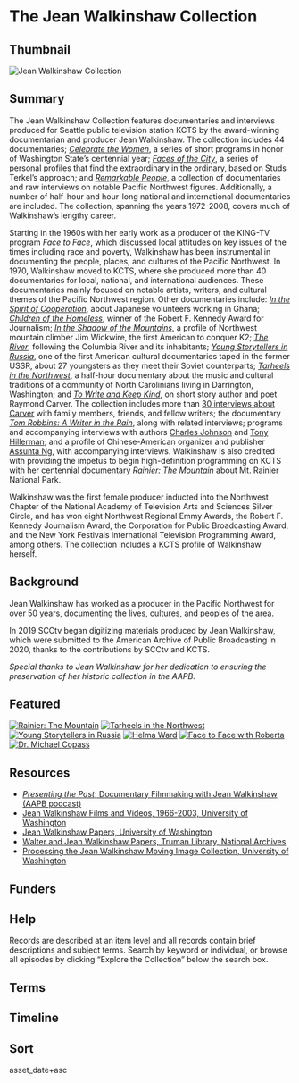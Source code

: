 # The Jean Walkinshaw Collection

## Thumbnail

![Jean Walkinshaw Collection](https://s3.amazonaws.com/americanarchive.org/special-collections/jean_walkinshawimage.jpg "Jean Walkinshaw Collection")

## Summary

The Jean Walkinshaw Collection features documentaries and interviews produced for Seattle public television station KCTS by the award-winning documentarian and producer Jean Walkinshaw. The collection includes 44 documentaries; [*Celebrate the Women*](https://americanarchive.org/catalog/cpb-aacip-283-45cc2mq3), a series of short programs in honor of Washington State’s centennial year; [*Faces of the City*](https://americanarchive.org/catalog?f%5Bseries_titles%5D%5B%5D=Faces+of+the+City&f[access_types][]=online), a series of personal profiles that find the extraordinary in the ordinary, based on Studs Terkel’s approach; and [*Remarkable People*](https://americanarchive.org/catalog?f%5Baccess_types%5D%5B%5D=online&f%5Bseries_titles%5D%5B%5D=Remarkable+People%3A+Making+a+Difference+in+the+Northwest&sort=title+asc), a collection of documentaries and raw interviews on notable Pacific Northwest figures. Additionally, a number of half-hour and hour-long national and international documentaries are included. The collection, spanning the years 1972-2008, covers much of Walkinshaw’s lengthy career. 

Starting in the 1960s with her early work as a producer of the KING-TV program *Face to Face*, which discussed local attitudes on key issues of the times including race and poverty, Walkinshaw has been instrumental in documenting the people, places, and cultures of the Pacific Northwest. In 1970, Walkinshaw moved to KCTS, where she produced more than 40 documentaries for local, national, and international audiences. These documentaries mainly focused on notable artists, writers, and cultural themes of the Pacific Northwest region. Other documentaries include: [*In the Spirit of Cooperation*](https://americanarchive.org/catalog/cpb-aacip-d40cbb8d249), about Japanese volunteers working in Ghana; [*Children of the Homeless*](https://americanarchive.org/catalog/cpb-aacip-cf63c88e6f8), winner of the Robert F. Kennedy Award for Journalism; [*In the Shadow of the Mountains*](https://americanarchive.org/catalog/cpb-aacip-0cc66cd834e), a profile of Northwest mountain climber Jim Wickwire, the first American to conquer K2; [*The River*](https://americanarchive.org/catalog/cpb-aacip-dd3cde2eb2c), following the Columbia River and its inhabitants; [*Young Storytellers in Russia*](https://americanarchive.org/catalog/cpb-aacip-452977bd435), one of the first American cultural documentaries taped in the former USSR, about 27 youngsters as they meet their Soviet counterparts; [*Tarheels in the Northwest*](https://americanarchive.org/catalog/cpb-aacip-249ace2fbfb), a half-hour documentary about the music and cultural traditions of a community of North Carolinians living in Darrington, Washington; and [*To Write and Keep Kind*](https://americanarchive.org/catalog/cpb-aacip-db7cbed1a2e), on short story author and poet Raymond Carver. The collection includes more than [30 interviews about Carver](https://americanarchive.org/catalog?f%5Baccess_types%5D%5B%5D=digitized&f%5Bcontributing_organizations%5D%5B%5D=SCCtv+%28WA%29&per_page=50&q=carver+or+tess&sort=title+asc) with family members, friends, and fellow writers; the documentary [*Tom Robbins: A Writer in the Rain*](https://americanarchive.org/catalog/cpb-aacip-bb4578f059d), along with related interviews; programs and accompanying interviews with authors [Charles Johnson](https://americanarchive.org/catalog/cpb-aacip-78e8b90745d) and [Tony Hillerman](https://americanarchive.org/catalog?f%5Bcontributing_organizations%5D%5B%5D=SCCtv+%28WA%29&q=tony+hillerman&f[access_types][]=online); and a profile of Chinese-American organizer and publisher [Assunta Ng](https://americanarchive.org/catalog/cpb-aacip-f014feb65a1), with accompanying interviews. Walkinshaw is also credited with providing the impetus to begin high-definition programming on KCTS with her centennial documentary [*Rainier: The Mountain*](https://americanarchive.org/catalog/cpb-aacip-cecaed09eb0) about Mt. Rainier National Park.

Walkinshaw was the first female producer inducted into the Northwest Chapter of the National Academy of Television Arts and Sciences Silver Circle, and has won eight Northwest Regional Emmy Awards, the Robert F. Kennedy Journalism Award, the Corporation for Public Broadcasting Award, and the New York Festivals International Television Programming Award, among others. The collection includes a KCTS profile of Walkinshaw herself.

## Background

Jean Walkinshaw has worked as a producer in the Pacific Northwest for over 50 years, documenting the lives, cultures, and peoples of the area. 

In 2019 SCCtv began digitizing materials produced by Jean Walkinshaw, which were submitted to the American Archive of Public Broadcasting in 2020, thanks to the contributions by SCCtv and KCTS.

*Special thanks to Jean Walkinshaw for her dedication to ensuring the preservation of her historic collection in the AAPB.* 

## Featured

[![Rainier: The Mountain](https://s3.amazonaws.com/americanarchive.org/special-collections/cpb-aacip-cecaed09eb0_01.jpg)](/catalog/cpb-aacip-cecaed09eb0)
[![Tarheels in the Northwest](https://s3.amazonaws.com/americanarchive.org/special-collections/cpb-aacip-249ace2fbfb_01.jpg)](/catalog/cpb-aacip-249ace2fbfb)
[![Young Storytellers in Russia](https://s3.amazonaws.com/americanarchive.org/special-collections/cpb-aacip-452977bd435_01.jpg)](/catalog/cpb-aacip-452977bd435)
[![Helma Ward](https://s3.amazonaws.com/americanarchive.org/special-collections/cpb-aacip-028dbe12ebe_01.jpg)](/catalog/cpb-aacip-028dbe12ebe)
[![Face to Face with Roberta](https://s3.amazonaws.com/americanarchive.org/special-collections/cpb-aacip-e7816ecfa3f_01.jpg)](/catalog/cpb-aacip-e7816ecfa3f)
[![Dr. Michael Copass](https://s3.amazonaws.com/americanarchive.org/special-collections/cpb-aacip-639b1fdc874_01.jpg)](/catalog/cpb-aacip-639b1fdc874)

## Resources

- [*Presenting the Past*; Documentary Filmmaking with Jean Walkinshaw (AAPB podcast)](https://youtu.be/NgvP-rE-AMI)
- [Jean Walkinshaw Films and Videos, 1966-2003, University of Washington](http://archiveswest.orbiscascade.org/ark:/80444/xv502074/op=fstyle.aspx?t=k&q=jean+walkinshaw)
- [Jean Walkinshaw Papers, University of Washington](https://www.lib.washington.edu/static/public/specialcollections/findingaids/5340-001.pdf)
- [Walter and Jean Walkinshaw Papers, Truman Library, National Archives](https://www.trumanlibrary.gov/library/personal-papers/walter-and-jean-walkinshaw-papers)
- [Processing the Jean Walkinshaw Moving Image Collection, University of Washington](https://ischool.uw.edu/capstone/projects/2018/processing-jean-walkinshaw-moving-image-collection)

## Funders

## Help

Records are described at an item level and all records contain brief descriptions and subject terms. Search by keyword or individual, or browse all episodes by clicking “Explore the Collection” below the search box. 

## Terms

## Timeline

## Sort

asset_date+asc
